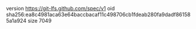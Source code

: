 version https://git-lfs.github.com/spec/v1
oid sha256:ea8c4981aca63e64baccbacaf11c498706cb1fdeab280fa9dadf861585a1a924
size 7049
